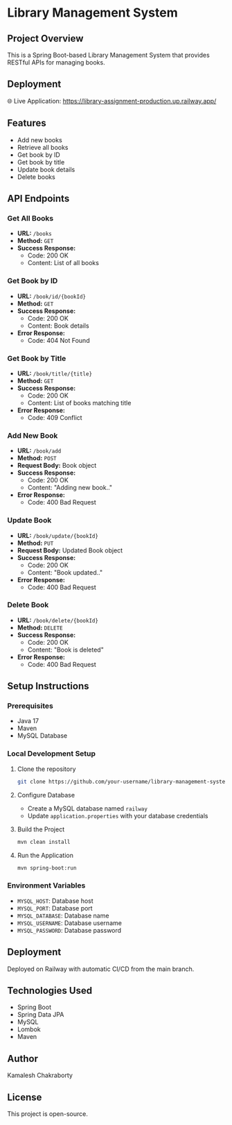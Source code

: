 # Library Management System

## Project Overview
This is a Spring Boot-based Library Management System that provides RESTful APIs for managing books.

## Deployment
🌐 Live Application: https://library-assignment-production.up.railway.app/

## Features
- Add new books
- Retrieve all books
- Get book by ID
- Get book by title
- Update book details
- Delete books

## API Endpoints

### Get All Books
- **URL:** `/books`
- **Method:** `GET`
- **Success Response:** 
  - Code: 200 OK
  - Content: List of all books

### Get Book by ID
- **URL:** `/book/id/{bookId}`
- **Method:** `GET`
- **Success Response:** 
  - Code: 200 OK
  - Content: Book details
- **Error Response:**
  - Code: 404 Not Found

### Get Book by Title
- **URL:** `/book/title/{title}`
- **Method:** `GET`
- **Success Response:** 
  - Code: 200 OK
  - Content: List of books matching title
- **Error Response:**
  - Code: 409 Conflict

### Add New Book
- **URL:** `/book/add`
- **Method:** `POST`
- **Request Body:** Book object
- **Success Response:** 
  - Code: 200 OK
  - Content: "Adding new book.."
- **Error Response:**
  - Code: 400 Bad Request

### Update Book
- **URL:** `/book/update/{bookId}`
- **Method:** `PUT`
- **Request Body:** Updated Book object
- **Success Response:** 
  - Code: 200 OK
  - Content: "Book updated.."
- **Error Response:**
  - Code: 400 Bad Request

### Delete Book
- **URL:** `/book/delete/{bookId}`
- **Method:** `DELETE`
- **Success Response:** 
  - Code: 200 OK
  - Content: "Book is deleted"
- **Error Response:**
  - Code: 400 Bad Request

## Setup Instructions

### Prerequisites
- Java 17
- Maven
- MySQL Database

### Local Development Setup
1. Clone the repository
   ```bash
   git clone https://github.com/your-username/library-management-system.git
   ```

2. Configure Database
   - Create a MySQL database named `railway`
   - Update `application.properties` with your database credentials

3. Build the Project
   ```bash
   mvn clean install
   ```

4. Run the Application
   ```bash
   mvn spring-boot:run
   ```

### Environment Variables
- `MYSQL_HOST`: Database host
- `MYSQL_PORT`: Database port
- `MYSQL_DATABASE`: Database name
- `MYSQL_USERNAME`: Database username
- `MYSQL_PASSWORD`: Database password

## Deployment
Deployed on Railway with automatic CI/CD from the main branch.

## Technologies Used
- Spring Boot
- Spring Data JPA
- MySQL
- Lombok
- Maven

## Author
Kamalesh Chakraborty

## License
This project is open-source.
